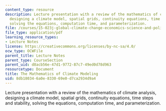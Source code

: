 ```yaml
---
content_type: resource
description: Lecture presentation with a review of the mathematics of climate analysis,
  designing a climate model, spatial grids, continuity equations, time steps and stability,
  solving the equations, computation time, and parameterization.
file: /courses/15-023j-global-climate-change-economics-science-and-policy-spring-2008/8db180346a0e833069e0d7ca2934d9a4_lec3.pdf
file_type: application/pdf
learning_resource_types:
- Lecture Notes
license: https://creativecommons.org/licenses/by-nc-sa/4.0/
ocw_type: OCWFile
parent_title: Lecture Notes
parent_type: CourseSection
parent_uid: d8acb56e-47d1-9772-87c7-49ed0d78d963
resourcetype: Document
title: The Mathematics of Climate Modeling
uid: 8db18034-6a0e-8330-69e0-d7ca2934d9a4
---
```

Lecture presentation with a review of the mathematics of climate analysis, designing a climate model, spatial grids, continuity equations, time steps and stability, solving the equations, computation time, and parameterization.